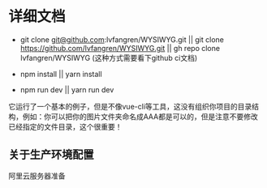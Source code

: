 # 详细文档


* git clone git@github.com:lvfangren/WYSIWYG.git || git clone https://github.com/lvfangren/WYSIWYG.git || gh repo clone lvfangren/WYSIWYG (这种方式需要看下github ci文档)

* npm install || yarn install

* npm run dev || yarn run dev


它运行了一个基本的例子，但是不像vue-cli等工具，这没有组织你项目的目录结构，例如：你可以把你的图片文件夹命名成AAA都是可以的，但是注意不要修改已经指定的文件目录，这个很重要！


## 关于生产环境配置

阿里云服务器准备